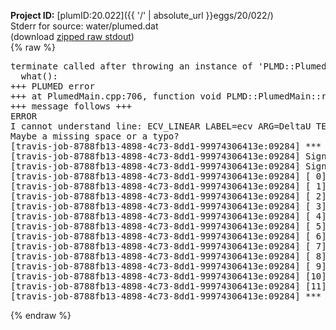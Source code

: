 **Project ID:** [plumID:20.022]({{ '/' | absolute_url }}eggs/20/022/)  
Stderr for source:  water/plumed.dat   
(download [zipped raw stdout](plumed.dat.plumed.stdout.txt.zip))  
{% raw %}
<pre>
terminate called after throwing an instance of 'PLMD::Plumed::ExceptionError'
  what():  
+++ PLUMED error
+++ at PlumedMain.cpp:706, function void PLMD::PlumedMain::readInputWords(const std::vector<std::__cxx11::basic_string<char> >&)
+++ message follows +++
ERROR
I cannot understand line: ECV_LINEAR LABEL=ecv ARG=DeltaU TEMP=443
Maybe a missing space or a typo?
[travis-job-8788fb13-4898-4c73-8dd1-99974306413e:09284] *** Process received signal ***
[travis-job-8788fb13-4898-4c73-8dd1-99974306413e:09284] Signal: Aborted (6)
[travis-job-8788fb13-4898-4c73-8dd1-99974306413e:09284] Signal code:  (-6)
[travis-job-8788fb13-4898-4c73-8dd1-99974306413e:09284] [ 0] /lib/x86_64-linux-gnu/libc.so.6(+0x354b0)[0x7f5d09c264b0]
[travis-job-8788fb13-4898-4c73-8dd1-99974306413e:09284] [ 1] /lib/x86_64-linux-gnu/libc.so.6(gsignal+0x38)[0x7f5d09c26428]
[travis-job-8788fb13-4898-4c73-8dd1-99974306413e:09284] [ 2] /lib/x86_64-linux-gnu/libc.so.6(abort+0x16a)[0x7f5d09c2802a]
[travis-job-8788fb13-4898-4c73-8dd1-99974306413e:09284] [ 3] /usr/lib/x86_64-linux-gnu/libstdc++.so.6(_ZN9__gnu_cxx27__verbose_terminate_handlerEv+0x16d)[0x7f5d0a26084d]
[travis-job-8788fb13-4898-4c73-8dd1-99974306413e:09284] [ 4] /usr/lib/x86_64-linux-gnu/libstdc++.so.6(+0x8d6b6)[0x7f5d0a25e6b6]
[travis-job-8788fb13-4898-4c73-8dd1-99974306413e:09284] [ 5] /usr/lib/x86_64-linux-gnu/libstdc++.so.6(+0x8d701)[0x7f5d0a25e701]
[travis-job-8788fb13-4898-4c73-8dd1-99974306413e:09284] [ 6] /usr/lib/x86_64-linux-gnu/libstdc++.so.6(+0x8d919)[0x7f5d0a25e919]
[travis-job-8788fb13-4898-4c73-8dd1-99974306413e:09284] [ 7] plumed[0x40ec85]
[travis-job-8788fb13-4898-4c73-8dd1-99974306413e:09284] [ 8] plumed[0x40f082]
[travis-job-8788fb13-4898-4c73-8dd1-99974306413e:09284] [ 9] plumed[0x409fe0]
[travis-job-8788fb13-4898-4c73-8dd1-99974306413e:09284] [10] /lib/x86_64-linux-gnu/libc.so.6(__libc_start_main+0xf0)[0x7f5d09c11830]
[travis-job-8788fb13-4898-4c73-8dd1-99974306413e:09284] [11] plumed[0x40a0a9]
[travis-job-8788fb13-4898-4c73-8dd1-99974306413e:09284] *** End of error message ***
</pre>
{% endraw %}
